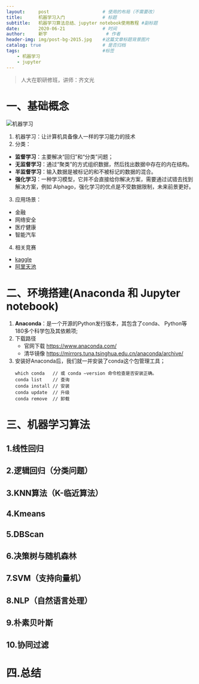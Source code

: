 ```yaml
---
layout:     post                    # 使用的布局（不需要改）
title:      机器学习入门              # 标题 
subtitle:   机器学习算法总结、jupyter notebook使用教程 #副标题
date:       2020-06-21              # 时间
author:     新宇                      # 作者
header-img: img/post-bg-2015.jpg    #这篇文章标题背景图片
catalog: true                       # 是否归档
tags:                               #标签
    - 机器学习
    - jupyter
---
```


>人大在职研修班，讲师：齐文光

# 一、基础概念
![机器学习](https://tva1.sinaimg.cn/large/007S8ZIlly1gg04lmbnbgj307h06lmx6.jpg "机器学习")
1. 机器学习：让计算机具备像人一样的学习能力的技术
2. 分类：
- **监督学习**：主要解决“回归”和“分类”问题；
- **无监督学习**：通过“聚类”的方式组织数据，然后找出数据中存在的内在结构。
- **半监督学习**：输入数据是被标记的和不被标记的数据的混合。
- **强化学习**：一种学习模型，它并不会直接给你解决方案，需要通过试错去找到解决方案，例如 Alphago，强化学习的优点是不受数据限制，未来前景更好。
3. 应用场景：
- 金融
- 网络安全
- 医疗健康
- 智能汽车
4. 相关竞赛
- [kaggle](https://www.kaggle.com/)
- [阿里天池](https://tianchi.aliyun.com/)

# 二、环境搭建(Anaconda 和 Jupyter notebook)

1. **Anaconda**：是一个开源的Python发行版本，其包含了conda、 Python等180多个科学包及其依赖项;
2. 下载路径 
   - 官网下载 https://www.anaconda.com/
   - 清华镜像 https://mirrors.tuna.tsinghua.edu.cn/anaconda/archive/
3. 安装好Anaconda后，我们就一并安装了conda这个包管理工具；
   ```
   which conda   // 或 conda –version 命令检查是否安装正确。 
   conda list    // 查询
   conda install // 安装
   conda update  // 升级
   conda remove  // 卸载
   ```

# 三、机器学习算法
## 1.线性回归
## 2.逻辑回归（分类问题）
## 3.KNN算法（K-临近算法）
## 4.Kmeans
## 5.DBScan
## 6.决策树与随机森林
## 7.SVM（支持向量机）
## 8.NLP（自然语言处理）
## 9.朴素贝叶斯
## 10.协同过滤

# 四.总结